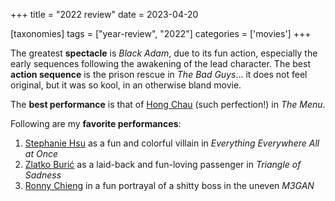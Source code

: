 +++
title = "2022 review"
date = 2023-04-20

[taxonomies]
tags = ["year-review", "2022"]
categories = ['movies']
+++

The greatest __spectacle__ is *Black Adam*,
due to its fun action,
especially the early sequences following the awakening of the lead character.
The best __action sequence__ is the prison rescue in *The Bad Guys*...
it does not feel original, but it was so kool, in an otherwise bland movie.

The __best performance__ is that of [Hong Chau] (such perfection!) in *The Menu*.

Following are my __favorite performances__:
1. [Stephanie Hsu] as a fun and colorful villain in _Everything Everywhere All at Once_
1. [Zlatko Burić] as a laid-back and fun-loving passenger in _Triangle of Sadness_
1. [Ronny Chieng] in a fun portrayal of a shitty boss in the uneven _M3GAN_

[Stephanie Hsu]: https://en.wikipedia.org/wiki/Stephanie_Hsu
[Ronny Chieng]: https://en.wikipedia.org/wiki/Ronny_Chieng
[Zlatko Burić]: https://en.wikipedia.org/wiki/Zlatko_Buri%C4%87
[Hong Chau]: https://en.wikipedia.org/wiki/Hong_Chau
